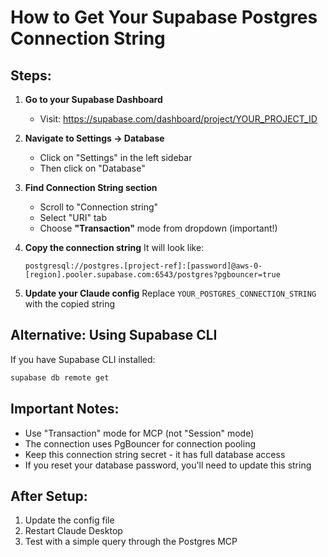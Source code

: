 # How to Get Your Supabase Postgres Connection String

## Steps:

1. **Go to your Supabase Dashboard**
   - Visit: https://supabase.com/dashboard/project/YOUR_PROJECT_ID

2. **Navigate to Settings → Database**
   - Click on "Settings" in the left sidebar
   - Then click on "Database"

3. **Find Connection String section**
   - Scroll to "Connection string"
   - Select "URI" tab
   - Choose **"Transaction"** mode from dropdown (important!)

4. **Copy the connection string**
   It will look like:
   ```
   postgresql://postgres.[project-ref]:[password]@aws-0-[region].pooler.supabase.com:6543/postgres?pgbouncer=true
   ```

5. **Update your Claude config**
   Replace `YOUR_POSTGRES_CONNECTION_STRING` with the copied string

## Alternative: Using Supabase CLI

If you have Supabase CLI installed:
```bash
supabase db remote get
```

## Important Notes:
- Use "Transaction" mode for MCP (not "Session" mode)
- The connection uses PgBouncer for connection pooling
- Keep this connection string secret - it has full database access
- If you reset your database password, you'll need to update this string

## After Setup:
1. Update the config file
2. Restart Claude Desktop
3. Test with a simple query through the Postgres MCP